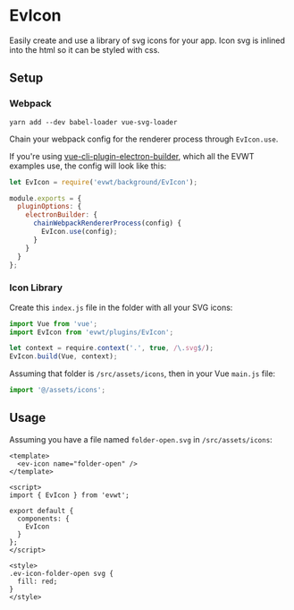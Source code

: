 # EvIcon

Easily create and use a library of svg icons for your app. Icon svg is inlined into the html so it can be styled with css.

## Setup

### Webpack

`yarn add --dev babel-loader vue-svg-loader`

Chain your webpack config for the renderer process through `EvIcon.use`.

If you're using [vue-cli-plugin-electron-builder](https://github.com/nklayman/vue-cli-plugin-electron-builder), which all the EVWT examples use, the config will look like this:

```js
let EvIcon = require('evwt/background/EvIcon');

module.exports = {
  pluginOptions: {
    electronBuilder: {
      chainWebpackRendererProcess(config) {
        EvIcon.use(config);
      }
    }
  }
};
```

### Icon Library

Create this `index.js` file in the folder with all your SVG icons:

```js
import Vue from 'vue';
import EvIcon from 'evwt/plugins/EvIcon';

let context = require.context('.', true, /\.svg$/);
EvIcon.build(Vue, context);
```

Assuming that folder is `/src/assets/icons`, then in your Vue `main.js` file:

```js
import '@/assets/icons';
```

## Usage

Assuming you have a file named `folder-open.svg` in `/src/assets/icons`:
```vue
<template>
  <ev-icon name="folder-open" />
</template>

<script>
import { EvIcon } from 'evwt';

export default {
  components: {
    EvIcon
  }
};
</script>

<style>
.ev-icon-folder-open svg {
  fill: red;
}
</style>
```
